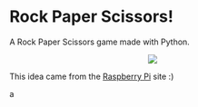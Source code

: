 # Rock Paper Scissors!
A Rock Paper Scissors game made with Python.

<p align="center"><img src="https://i.imgur.com/qhMTIPN.png"></p>

This idea came from the [Raspberry Pi](https://projects.raspberrypi.org/en/projects/rock-paper-scissors) site :)

a
